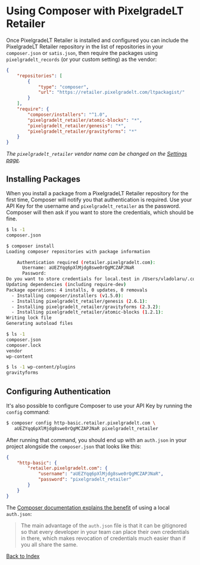 # Using Composer with PixelgradeLT Retailer

Once PixelgradeLT Retailer is installed and configured you can include the PixelgradeLT Retailer repository in the list of repositories in your `composer.json` or `satis.json`, then require the packages using `pixelgradelt_records` (or your custom setting) as the vendor:

```json
{
	"repositories": [
		{
			"type": "composer",
			"url": "https://retailer.pixelgradelt.com/ltpackagist/"
		}
	],
	"require": {
		"composer/installers": "^1.0",
		"pixelgradelt_retailer/atomic-blocks": "*",
		"pixelgradelt_retailer/genesis": "*",
		"pixelgradelt_retailer/gravityforms": "*"
	}
}
```

_The `pixelgradelt_retailer` vendor name can be changed on the [Settings page](settings.md)._

## Installing Packages

When you install a package from a PixelgradeLT Retailer repository for the first time, Composer will notify you that authentication is required. Use your API Key for the username and `pixelgradelt_retailer` as the password. Composer will then ask if you want to store the credentials, which should be fine.

```sh
$ ls -1
composer.json

$ composer install
Loading composer repositories with package information

    Authentication required (retailer.pixelgradelt.com):
      Username: aUEZYqq6pXlMjdg8swe0rQgMCZAPJNaR
      Password:
Do you want to store credentials for local.test in /Users/vladolaru/.composer/auth.json ? [Yn] y
Updating dependencies (including require-dev)
Package operations: 4 installs, 0 updates, 0 removals
  - Installing composer/installers (v1.5.0):
  - Installing pixelgradelt_retailer/genesis (2.6.1):
  - Installing pixelgradelt_retailer/gravityforms (2.3.2):
  - Installing pixelgradelt_retailer/atomic-blocks (1.2.1):
Writing lock file
Generating autoload files

$ ls -1
composer.json
composer.lock
vendor
wp-content

$ ls -1 wp-content/plugins
gravityforms
```

## Configuring Authentication

It's also possible to configure Composer to use your API Key by running the `config` command:

```sh
$ composer config http-basic.retailer.pixelgradelt.com \
   aUEZYqq6pXlMjdg8swe0rQgMCZAPJNaR pixelgradelt_retailer
```

After running that command, you should end up with an `auth.json` in your project alongside the `composer.json` that looks like this:

```json
{
    "http-basic": {
        "retailer.pixelgradelt.com": {
            "username": "aUEZYqq6pXlMjdg8swe0rQgMCZAPJNaR",
            "password": "pixelgradelt_retailer"
        }
    }
}
```

The [Composer documentation explains the benefit](https://getcomposer.org/doc/articles/http-basic-authentication.md) of using a local `auth.json`:
 
> The main advantage of the `auth.json` file is that it can be gitignored so that every developer in your team can place their own credentials in there, which makes revocation of credentials much easier than if you all share the same.

[Back to Index](index.md)
